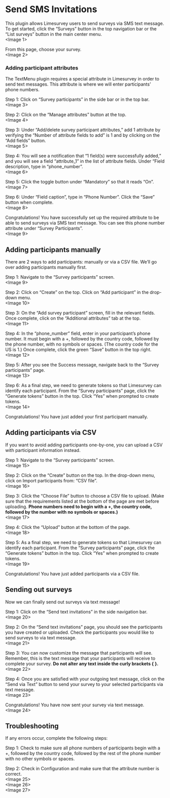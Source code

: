 # Send SMS Invitations
This plugin allows Limesurvey users to send surveys via SMS text message.  To get started, click the “Surveys” button in the top navigation bar or the “List surveys” button in the main center menu.  
<Image 1>  

From this page, choose your survey.   
<Image 2>  

### Adding participant attributes  
The TextMenu plugin requires a special attribute in Limesurvey in order to send text messages. This attribute is where we will enter participants’ phone numbers.  

Step 1: Click on “Survey participants” in the side bar or in the top bar.  
<Image 3>  

Step 2: Click on the “Manage attributes” button at the top.   
<Image 4>  

Step 3: Under “Add/delete survey participant attributes,” add 1 attribute by verifying the “Number of attribute fields to add” is 1 and by clicking on the “Add fields” button.   
<Image 5>   

Step 4: You will see a notification that “1 field(s) were successfully added,” and you will see a field “attribute_1” in the list of attribute fields. Under “Field description, type in “phone_number”.    
<Image 6>   

Step 5: Click the toggle button under “Mandatory” so that it reads “On”.   
<Image 7>   

Step 6: Under “Field caption”, type in “Phone Number”. Click the “Save” button when complete.   
<Image 8>   

Congratulations! You have successfully set up the required attribute to be able to send surveys via SMS text message. You can see this phone number attribute under “Survey Participants”.    
<Image 9>   

## Adding participants manually   
There are 2 ways to add participants: manually or via a CSV file. We’ll go over adding participants manually first.    

Step 1: Navigate to the “Survey participants” screen.   
<Image 9>   

Step 2: Click on “Create” on the top. Click on “Add participant” in the drop-down menu.   
<Image 10>   

Step 3: On the “Add survey participant” screen, fill in the relevant fields. Once complete, click on the “Additional attributes” tab at the top.   
<Image 11>   

Step 4: In the “phone_number” field, enter in your participant’s phone number. It must begin with a +, followed by the country code, followed by the phone number, with no symbols or spaces. (The country code for the US is 1.) Once complete, click the green “Save” button in the top right.    
<Image 12>   

Step 5: After you see the Success message, navigate back to the “Survey participants” page.   
<Image 13>   

Step 6: As a final step, we need to generate tokens so that Limesurvey can identify each participant. From the “Survey participants” page, click the “Generate tokens” button in the top. Click “Yes” when prompted to create tokens.    
<Image 14>   

Congratulations! You have just added your first participant manually.    

## Adding participants via CSV   
If you want to avoid adding participants one-by-one, you can upload a CSV with participant information instead.    

Step 1: Navigate to the “Survey participants” screen.   
<Image 15>   

Step 2: Click on the “Create” button on the top. In the drop-down menu, click on Import participants from: “CSV file”.    
<Image 16>   

Step 3: Click the “Choose File” button to choose a CSV file to upload. (Make sure that the requirements listed at the bottom of the page are met before uploading. **Phone numbers need to begin with a +, the country code, followed by the number with no symbols or spaces.)**   
<Image 17>   

Step 4: Click the “Upload” button at the bottom of the page.   
<Image 18>   

Step 5: As a final step, we need to generate tokens so that Limesurvey can identify each participant. From the “Survey participants” page, click the “Generate tokens” button in the top. Click “Yes” when prompted to create tokens.    
<Image 19>   

Congratulations! You have just added participants via a CSV file.    

## Sending out surveys   
Now we can finally send out surveys via text message!    

Step 1: Click on the “Send text invitations” in the side navigation bar.    
<Image 20>   

Step 2: On the “Send text invitations” page, you should see the participants you have created or uploaded. Check the participants you would like to send surveys to via text message.    
<Image 21>   

Step 3: You can now customize the message that participants will see. Remember, this is the text message that your participants will receive to complete your survey. **Do not alter any text inside the curly brackets { }.**    
<Image 22>   

Step 4: Once you are satisfied with your outgoing text message, click on the “Send via Text” button to send your survey to your selected participants via text message.    
<Image 23>   

Congratulations! You have now sent your survey via text message.   
<Image 24>   

## Troubleshooting   
If any errors occur, complete the following steps:    

Step 1: Check to make sure all phone numbers of participants begin with a +, followed by the country code, followed by the rest of the phone number with no other symbols or spaces.    

Step 2: Check in Configuration and make sure that the attribute number is correct.    
<Image 25>   
<Image 26>   
<Image 27>   

